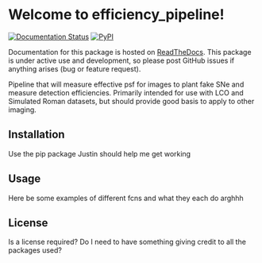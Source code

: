 Welcome to efficiency_pipeline!
=========================

[![Documentation Status](https://readthedocs.org/projects/efficiency-pipeline/badge/?version=latest)](http://efficiency-pipeline.readthedocs.org/en/latest/?badge=latest)
[![PyPI](https://img.shields.io/pypi/v/efficiency-pipeline.svg?style=flat-square)](https://pypi.python.org/pypi/efficiency-pipeline)

Documentation for this package is hosted on [ReadTheDocs](https://efficiency-pipeline.readthedocs.io/en/latest/). This package is under active use and development, so please post GitHub issues if anything arises (bug or feature request). 

Pipeline that will measure effective psf for images to plant fake SNe and measure detection efficiencies. Primarily intended for use with LCO and Simulated Roman datasets, but should provide good basis to apply to other imaging.

## Installation
Use the pip package Justin should help me get working 

## Usage
Here be some examples of different fcns and what they each do arghhh

## License
Is a license required? Do I need to have something giving credit to all the packages used? 
